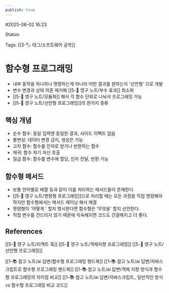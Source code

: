 ```yaml
---
publish: true
---
```

#2025-08-02 16:23

Status: 

Tags: [[3-🏷️ 태그/소프트웨어 공학]]

# 함수형 프로그래밍
- 내부 동작을 하나하나 명령하는게 아니라 어떤 결과를 원하는지 '선언형' 으로 개발
- 변수 변경과 상태 의존 제거해 [[5-💎 영구 노트/부수 효과]] 최소화
- [[5-💎 영구 노트/모듈화]] 해서 각 함수 단위로 나눠서 프로그래밍 가능
- [[5-💎 영구 노트/선언형 프로그래밍]]의 한가지 종류

## 핵심 개념
- 순수 함수: 동일 입력엔 동일한 결과, 사이드 이펙트 없음
- 불변성: 데이터 변경 금지, 생성은 가능
- 고차 함수: 함수를 인자로 받거나 반환하는 함수
- 재귀: 함수 자기 자신 호출
- 일급 함수: 함수를 변수에 할당, 인자 전달, 반환 가능

## 함수형 메서드
- 보통 언어별로 배열 등과 같이 이를 처리하는 메서드들이 존재한다.
- [[5-💎 영구 노트/명령형 프로그래밍]]으로 처리할 때는 모든 과정을 직접 명령해야 하지만 함수형에서는 메서드 체이닝 해서 해결
- 명령형이 '어떻게 ' 할지 명시한다면 함수형은 '무엇을' 할지 선언한다.
- 직접 변수를 건드리지 않기 때문에 익숙해지면 코드도 간결해지고 더 좋다.


## References
 [[5-💎 영구 노트/리액트 훅]]
 [[5-💎 영구 노트/객체지향 프로그래밍]]
[[5-💎 영구 노트/선언형 프로그래밍]]

 [[1-📚 참고 노트/ai 답변/함수형 프로그래밍 핸드북]]
 [[1-📚 참고 노트/ai 답변/자바스크립트로 함수형 프로그래밍 핸드북]]
 [[1-📚 참고 노트/ai 답변/객체 지향 방식과 함수형 프로그래밍의 차이점 비교]]
 [[1-📚 참고 노트/ai 답변/자바스크립트_ 일반적인 방식 vs 함수형 프로그래밍 비교 코드]]